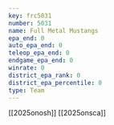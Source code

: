 ```yaml
---
key: frc5031
number: 5031
name: Full Metal Mustangs
epa_end: 0
auto_epa_end: 0
teleop_epa_end: 0
endgame_epa_end: 0
winrate: 0
district_epa_rank: 0
district_epa_percentile: 0
type: Team
---
```

[[2025onosh]]
[[2025onsca]]
